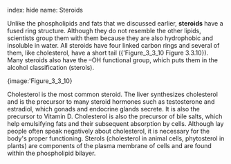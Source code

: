 index: hide
name: Steroids

Unlike the phospholipids and fats that we discussed earlier,  **steroids** have a fused ring structure. Although they do not resemble the other lipids, scientists group them with them because they are also hydrophobic and insoluble in water. All steroids have four linked carbon rings and several of them, like cholesterol, have a short tail ({'Figure_3_3_10 Figure 3.3.10}). Many steroids also have the –OH functional group, which puts them in the alcohol classification (sterols).


{image:'Figure_3_3_10}
        

Cholesterol is the most common steroid. The liver synthesizes cholesterol and is the precursor to many steroid hormones such as testosterone and estradiol, which gonads and endocrine glands secrete. It is also the precursor to Vitamin D. Cholesterol is also the precursor of bile salts, which help emulsifying fats and their subsequent absorption by cells. Although lay people often speak negatively about cholesterol, it is necessary for the body's proper functioning. Sterols (cholesterol in animal cells, phytosterol in plants) are components of the plasma membrane of cells and are found within the phospholipid bilayer.

